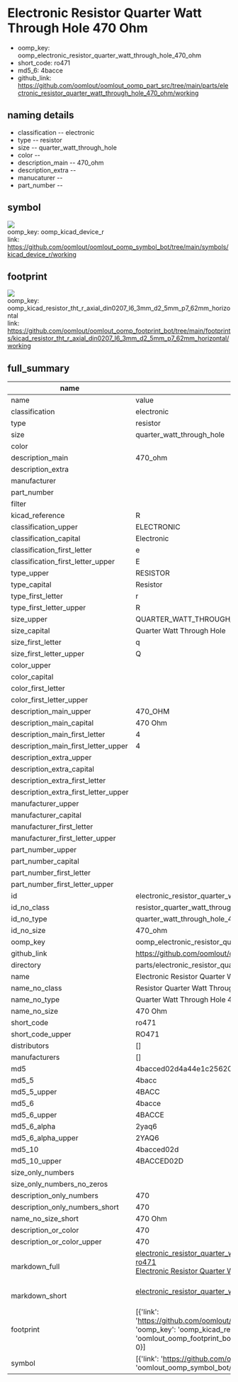 # Electronic Resistor Quarter Watt Through Hole 470 Ohm

  
* oomp_key: oomp_electronic_resistor_quarter_watt_through_hole_470_ohm 
* short_code: ro471
* md5_6: 4bacce  
* github_link: https://github.com/oomlout/oomlout_oomp_part_src/tree/main/parts/electronic_resistor_quarter_watt_through_hole_470_ohm/working  
## naming details
* classification -- electronic
* type -- resistor
* size -- quarter_watt_through_hole
* color -- 
* description_main -- 470_ohm
* description_extra -- 
* manucaturer -- 
* part_number -- 



## symbol

![](symbol/{index}/working/working_600.png)  
oomp_key: oomp_kicad_device_r  
link: https://github.com/oomlout/oomlout_oomp_symbol_bot/tree/main/symbols/kicad_device_r/working  

## footprint

![](footprint/{index}/working/working_600.png)  
oomp_key: oomp_kicad_resistor_tht_r_axial_din0207_l6_3mm_d2_5mm_p7_62mm_horizontal  
link: https://github.com/oomlout/oomlout_oomp_footprint_bot/tree/main/footprints/kicad_resistor_tht_r_axial_din0207_l6_3mm_d2_5mm_p7_62mm_horizontal/working  

## full_summary
| name | value | 
| --- | --- | 
| name | value | 
| classification | electronic | 
| type | resistor | 
| size | quarter_watt_through_hole | 
| color |  | 
| description_main | 470_ohm | 
| description_extra |  | 
| manufacturer |  | 
| part_number |  | 
| filter |  | 
| kicad_reference | R | 
| classification_upper | ELECTRONIC | 
| classification_capital | Electronic | 
| classification_first_letter | e | 
| classification_first_letter_upper | E | 
| type_upper | RESISTOR | 
| type_capital | Resistor | 
| type_first_letter | r | 
| type_first_letter_upper | R | 
| size_upper | QUARTER_WATT_THROUGH_HOLE | 
| size_capital | Quarter Watt Through Hole | 
| size_first_letter | q | 
| size_first_letter_upper | Q | 
| color_upper |  | 
| color_capital |  | 
| color_first_letter |  | 
| color_first_letter_upper |  | 
| description_main_upper | 470_OHM | 
| description_main_capital | 470 Ohm | 
| description_main_first_letter | 4 | 
| description_main_first_letter_upper | 4 | 
| description_extra_upper |  | 
| description_extra_capital |  | 
| description_extra_first_letter |  | 
| description_extra_first_letter_upper |  | 
| manufacturer_upper |  | 
| manufacturer_capital |  | 
| manufacturer_first_letter |  | 
| manufacturer_first_letter_upper |  | 
| part_number_upper |  | 
| part_number_capital |  | 
| part_number_first_letter |  | 
| part_number_first_letter_upper |  | 
| id | electronic_resistor_quarter_watt_through_hole_470_ohm | 
| id_no_class | resistor_quarter_watt_through_hole_470_ohm | 
| id_no_type | quarter_watt_through_hole_470_ohm | 
| id_no_size | 470_ohm | 
| oomp_key | oomp_electronic_resistor_quarter_watt_through_hole_470_ohm | 
| github_link | https://github.com/oomlout/oomlout_oomp_part_src/tree/main/parts/electronic_resistor_quarter_watt_through_hole_470_ohm/working | 
| directory | parts/electronic_resistor_quarter_watt_through_hole_470_ohm | 
| name | Electronic Resistor Quarter Watt Through Hole 470 Ohm | 
| name_no_class | Resistor Quarter Watt Through Hole 470 Ohm | 
| name_no_type | Quarter Watt Through Hole 470 Ohm | 
| name_no_size | 470 Ohm | 
| short_code | ro471 | 
| short_code_upper | RO471 | 
| distributors | [] | 
| manufacturers | [] | 
| md5 | 4bacced02d4a44e1c2562058886c27f7 | 
| md5_5 | 4bacc | 
| md5_5_upper | 4BACC | 
| md5_6 | 4bacce | 
| md5_6_upper | 4BACCE | 
| md5_6_alpha | 2yaq6 | 
| md5_6_alpha_upper | 2YAQ6 | 
| md5_10 | 4bacced02d | 
| md5_10_upper | 4BACCED02D | 
| size_only_numbers |  | 
| size_only_numbers_no_zeros |  | 
| description_only_numbers | 470 | 
| description_only_numbers_short | 470 | 
| name_no_size_short | 470 Ohm | 
| description_or_color | 470 | 
| description_or_color_upper | 470 | 
| markdown_full | [electronic_resistor_quarter_watt_through_hole_470_ohm](https://github.com/oomlout/oomlout_oomp_part_src/tree/main/parts/electronic_resistor_quarter_watt_through_hole_470_ohm/working)<br>[ro471](https://github.com/oomlout/oomlout_oomp_part_src/tree/main/parts/electronic_resistor_quarter_watt_through_hole_470_ohm/working)<br>[Electronic Resistor Quarter Watt Through Hole 470 Ohm](https://github.com/oomlout/oomlout_oomp_part_src/tree/main/parts/electronic_resistor_quarter_watt_through_hole_470_ohm/working)<br><br> | 
| markdown_short | [electronic_resistor_quarter_watt_through_hole_470_ohm](https://github.com/oomlout/oomlout_oomp_part_src/tree/main/parts/electronic_resistor_quarter_watt_through_hole_470_ohm/working)<br><br> | 
| footprint | [{'link': 'https://github.com/oomlout/oomlout_oomp_footprint_bot/tree/main/foootprntss/kicad_resistor_tht_r_axial_din0207_l6_3mm_d2_5mm_p7_62mm_horizontal', 'oomp_key': 'oomp_kicad_resistor_tht_r_axial_din0207_l6_3mm_d2_5mm_p7_62mm_horizontal', 'directory': 'oomlout_oomp_footprint_bot/footprints/kicad_resistor_tht_r_axial_din0207_l6_3mm_d2_5mm_p7_62mm_horizontal//working/working.kicad_mod', 'index': 0}] | 
| symbol | [{'link': 'https://github.com/oomlout/oomlout_oomp_symbol_bot/tree/main/symbols/kicad_device_r', 'oomp_key': 'oomp_kicad_device_r', 'directory': 'oomlout_oomp_symbol_bot/symbols/kicad_device_r//working/working.kicad_sym', 'index': 0}] | 
